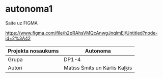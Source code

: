# autonoma1
Saite uz FIGMA

https://www.figma.com/file/h2pRAhsVMQcAnwgJnqlmEj/Untitled?node-id=2%3A42

Projekta nosaukums| Autonoma
------------------|---------
Grupa | DP1-4
Autori| Matīss Šmits un Kārlis Kaļķis
